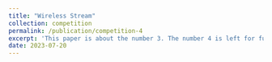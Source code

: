 ```yaml
---
title: "Wireless Stream"
collection: competition
permalink: /publication/competition-4
excerpt: 'This paper is about the number 3. The number 4 is left for future work.'
date: 2023-07-20
---
```

